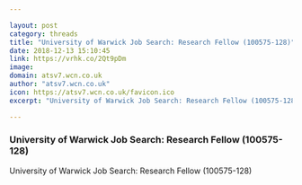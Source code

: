 ```yaml
---

layout: post
category: threads
title: "University of Warwick Job Search: Research Fellow (100575-128)"
date: 2018-12-13 15:10:45
link: https://vrhk.co/2Qt9pDm
image: 
domain: atsv7.wcn.co.uk
author: "atsv7.wcn.co.uk"
icon: https://atsv7.wcn.co.uk/favicon.ico
excerpt: "University of Warwick Job Search: Research Fellow (100575-128)"

---
```


### University of Warwick Job Search: Research Fellow (100575-128)

University of Warwick Job Search: Research Fellow (100575-128)